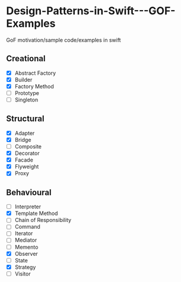 # Design-Patterns-in-Swift---GOF-Examples

GoF motivation/sample code/examples in swift

## Creational

- [X] Abstract Factory
- [X] Builder
- [X] Factory Method
- [ ] Prototype
- [ ] Singleton

## Structural

- [X] Adapter
- [X] Bridge
- [ ] Composite
- [X] Decorator
- [X] Facade
- [X] Flyweight
- [X] Proxy

## Behavioural

- [ ] Interpreter
- [X] Template Method
- [ ] Chain of Responsibility
- [ ] Command
- [ ] Iterator
- [ ] Mediator
- [ ] Memento
- [X] Observer
- [ ] State
- [X] Strategy
- [ ] Visitor
